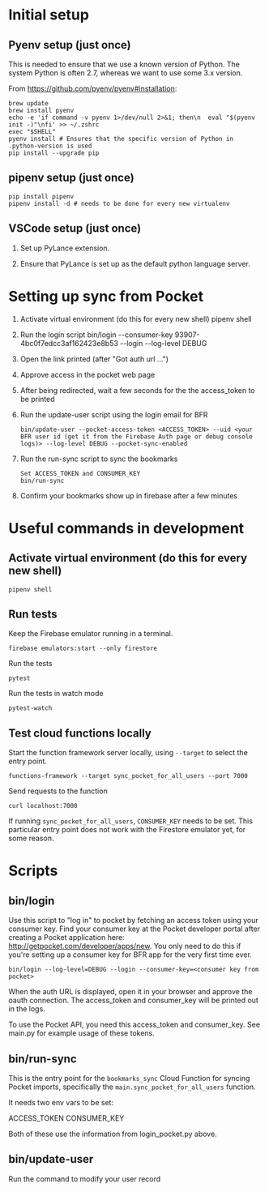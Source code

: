 # Initial setup

## Pyenv setup (just once)

This is needed to ensure that we use a known version of Python. The system
Python is often 2.7, whereas we want to use some 3.x version.

From https://github.com/pyenv/pyenv#installation:

    brew update
    brew install pyenv
    echo -e 'if command -v pyenv 1>/dev/null 2>&1; then\n  eval "$(pyenv init -)"\nfi' >> ~/.zshrc
    exec "$SHELL"
    pyenv install # Ensures that the specific version of Python in .python-version is used
    pip install --upgrade pip

## pipenv setup (just once)

    pip install pipenv
    pipenv install -d # needs to be done for every new virtualenv

## VSCode setup (just once)

1. Set up PyLance extension.

2. Ensure that PyLance is set up as the default python language server.

# Setting up sync from Pocket

1.  Activate virtual environment (do this for every new shell)
    pipenv shell

2.  Run the login script
    bin/login --consumer-key 93907-4bc0f7edcc3af162423e8b53 --login --log-level DEBUG

3.  Open the link printed (after "Got auth url ...")

4.  Approve access in the pocket web page

5.  After being redirected, wait a few seconds for the the access_token to be printed

6.  Run the update-user script using the login email for BFR

        bin/update-user --pocket-access-token <ACCESS_TOKEN> --uid <your BFR user id (get it from the Firebase Auth page or debug console logs)> --log-level DEBUG --pocket-sync-enabled

7.  Run the run-sync script to sync the bookmarks

        Set ACCESS_TOKEN and CONSUMER_KEY
        bin/run-sync

8.  Confirm your bookmarks show up in firebase after a few minutes

# Useful commands in development

## Activate virtual environment (do this for every new shell)

    pipenv shell

## Run tests

Keep the Firebase emulator running in a terminal.

    firebase emulators:start --only firestore

Run the tests

    pytest

Run the tests in watch mode

    pytest-watch

## Test cloud functions locally

Start the function framework server locally, using `--target` to select the
entry point.

    functions-framework --target sync_pocket_for_all_users --port 7000

Send requests to the function

    curl localhost:7000

If running `sync_pocket_for_all_users`, `CONSUMER_KEY` needs to be set. This
particular entry point does not work with the Firestore emulator yet, for
some reason.

# Scripts

## bin/login

Use this script to "log in" to pocket by fetching an access token using your
consumer key. Find your consumer key at the Pocket developer portal after
creating a Pocket application here: http://getpocket.com/developer/apps/new.
You only need to do this if you're setting up a consumer key for BFR app for
the very first time ever.

    bin/login --log-level=DEBUG --login --consumer-key=<consumer key from pocket>

When the auth URL is displayed, open it in your browser and approve the oauth
connection. The access_token and consumer_key will be printed out in the
logs.

To use the Pocket API, you need this access_token and consumer_key. See
main.py for example usage of these tokens.

## bin/run-sync

This is the entry point for the `bookmarks_sync` Cloud Function for syncing
Pocket imports, specifically the `main.sync_pocket_for_all_users` function.

It needs two env vars to be set:

ACCESS_TOKEN
CONSUMER_KEY

Both of these use the information from login_pocket.py above.

## bin/update-user

Run the command to modify your user record
